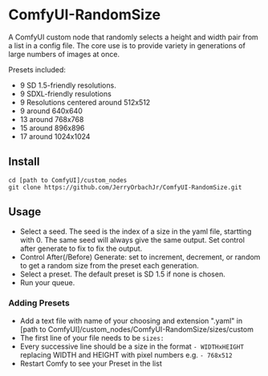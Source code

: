 # ComfyUI-RandomSize

A ComfyUI custom node that randomly selects a height and width pair from a list in a config file.
The core use is to provide variety in generations of large numbers of images at once.

Presets included:
* 9 SD 1.5-friendly resolutions.
* 9 SDXL-friendly resulotions
* 9 Resolutions centered around 512x512
* 9 around 640x640
* 13 around 768x768
* 15 around 896x896
* 17 around 1024x1024

## Install

```
cd [path to ComfyUI]/custom_nodes
git clone https://github.com/JerryOrbachJr/ComfyUI-RandomSize.git
```

## Usage
* Select a seed. The seed is the index of a size in the yaml file, startting with 0. The same seed will always give the same output. Set control after generate to fix to fix the output.
* Control After(/Before) Generate: set to increment, decrement, or random to get a random size from the preset each generation.
* Select a preset. The default preset is SD 1.5 if none is chosen.
* Run your queue.

### Adding Presets

- Add a text file with name of your choosing and extension ".yaml" in [path to ComfyUI]/custom_nodes/ComfyUI-RandomSize/sizes/custom
- The first line of your file needs to be ```sizes:```
- Every successive line should be a size in the format ```- WIDTHxHEIGHT``` replacing WIDTH and HEIGHT with pixel numbers e.g. ```- 768x512```
- Restart Comfy to see your Preset in the list
